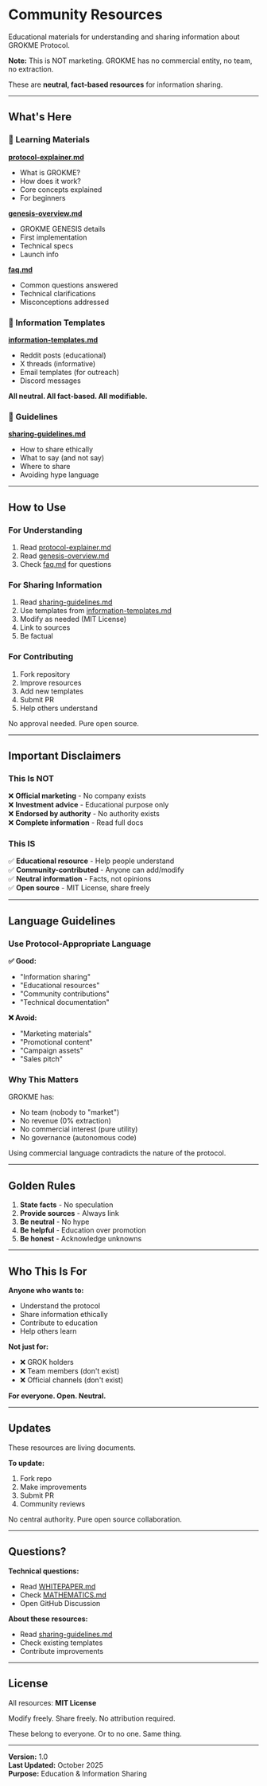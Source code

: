 # Community Resources

Educational materials for understanding and sharing information about GROKME Protocol.

**Note:** This is NOT marketing. GROKME has no commercial entity, no team, no extraction.

These are **neutral, fact-based resources** for information sharing.

---

## What's Here

### 📖 Learning Materials

**[protocol-explainer.md](protocol-explainer.md)**
- What is GROKME?
- How does it work?
- Core concepts explained
- For beginners

**[genesis-overview.md](genesis-overview.md)**
- GROKME GENESIS details
- First implementation
- Technical specs
- Launch info

**[faq.md](faq.md)**
- Common questions answered
- Technical clarifications
- Misconceptions addressed

### 📝 Information Templates

**[information-templates.md](information-templates.md)**
- Reddit posts (educational)
- X threads (informative)
- Email templates (for outreach)
- Discord messages

**All neutral. All fact-based. All modifiable.**

### 📜 Guidelines

**[sharing-guidelines.md](sharing-guidelines.md)**
- How to share ethically
- What to say (and not say)
- Where to share
- Avoiding hype language

---

## How to Use

### For Understanding

1. Read [protocol-explainer.md](protocol-explainer.md)
2. Read [genesis-overview.md](genesis-overview.md)
3. Check [faq.md](faq.md) for questions

### For Sharing Information

1. Read [sharing-guidelines.md](sharing-guidelines.md)
2. Use templates from [information-templates.md](information-templates.md)
3. Modify as needed (MIT License)
4. Link to sources
5. Be factual

### For Contributing

1. Fork repository
2. Improve resources
3. Add new templates
4. Submit PR
5. Help others understand

No approval needed. Pure open source.

---

## Important Disclaimers

### This Is NOT

❌ **Official marketing** - No company exists  
❌ **Investment advice** - Educational purpose only  
❌ **Endorsed by authority** - No authority exists  
❌ **Complete information** - Read full docs

### This IS

✅ **Educational resource** - Help people understand  
✅ **Community-contributed** - Anyone can add/modify  
✅ **Neutral information** - Facts, not opinions  
✅ **Open source** - MIT License, share freely

---

## Language Guidelines

### Use Protocol-Appropriate Language

**✅ Good:**
- "Information sharing"
- "Educational resources"
- "Community contributions"
- "Technical documentation"

**❌ Avoid:**
- "Marketing materials"
- "Promotional content"
- "Campaign assets"
- "Sales pitch"

### Why This Matters

GROKME has:
- No team (nobody to "market")
- No revenue (0% extraction)
- No commercial interest (pure utility)
- No governance (autonomous code)

Using commercial language contradicts the nature of the protocol.

---

## Golden Rules

1. **State facts** - No speculation
2. **Provide sources** - Always link
3. **Be neutral** - No hype
4. **Be helpful** - Education over promotion
5. **Be honest** - Acknowledge unknowns

---

## Who This Is For

**Anyone who wants to:**
- Understand the protocol
- Share information ethically
- Contribute to education
- Help others learn

**Not just for:**
- ❌ GROK holders
- ❌ Team members (don't exist)
- ❌ Official channels (don't exist)

**For everyone. Open. Neutral.**

---

## Updates

These resources are living documents.

**To update:**
1. Fork repo
2. Make improvements
3. Submit PR
4. Community reviews

No central authority. Pure open source collaboration.

---

## Questions?

**Technical questions:**
- Read [WHITEPAPER.md](../WHITEPAPER.md)
- Check [MATHEMATICS.md](../MATHEMATICS.md)
- Open GitHub Discussion

**About these resources:**
- Read [sharing-guidelines.md](sharing-guidelines.md)
- Check existing templates
- Contribute improvements

---

## License

All resources: **MIT License**

Modify freely. Share freely. No attribution required.

These belong to everyone. Or to no one. Same thing.

---

**Version:** 1.0  
**Last Updated:** October 2025  
**Purpose:** Education & Information Sharing

